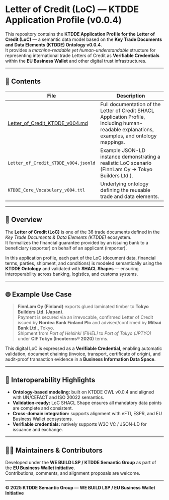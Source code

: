 # Letter of Credit (LoC) — KTDDE Application Profile (v0.0.4)

This repository contains the **KTDDE Application Profile for the Letter of Credit (LoC)** — a semantic data model based on the **Key Trade Documents and Data Elements (KTDDE) Ontology v0.0.4**.  
It provides a *machine-readable yet human-understandable* structure for representing international trade Letters of Credit as **Verifiable Credentials** within the **EU Business Wallet** and other digital trust infrastructures.

---

## 📘 Contents

| File | Description |
|------|--------------|
| [Letter_of_Credit_KTDDE_v004.md](Letter_of_Credit_KTDDE_v004.md) | Full documentation of the Letter of Credit SHACL Application Profile, including human-readable explanations, examples, and ontology mappings. |
| `Letter_of_Credit_KTDDE_v004.jsonld` | Example JSON-LD instance demonstrating a realistic LoC scenario (FinnLam Oy → Tokyo Builders Ltd.). |
| `KTDDE_Core_Vocabulary_v004.ttl` | Underlying ontology defining the reusable trade and data elements. |

---

## 🧭 Overview

The **Letter of Credit (LoC)** is one of the 36 trade documents defined in the *Key Trade Documents & Data Elements (KTDDE)* ecosystem.  
It formalizes the financial guarantee provided by an issuing bank to a beneficiary (exporter) on behalf of an applicant (importer).  

In this application profile, each part of the LoC (document data, financial terms, parties, shipment, and conditions) is modeled semantically using the **KTDDE Ontology** and validated with **SHACL Shapes** — ensuring interoperability across banking, logistics, and customs systems.

---

## 🌐 Example Use Case

> **FinnLam Oy (Finland)** exports glued laminated timber to **Tokyo Builders Ltd. (Japan)**.  
> Payment is secured via an irrevocable, confirmed Letter of Credit issued by **Nordea Bank Finland Plc** and advised/confirmed by **Mitsui Bank Ltd.**, Tokyo.  
> Shipment from *Port of Helsinki (FIHEL)* to *Port of Tokyo (JPTYO)* under **CIF Tokyo (Incoterms® 2020)** terms.

This digital LoC is expressed as a **Verifiable Credential**, enabling automatic validation, document chaining (invoice, transport, certificate of origin), and audit-proof transaction evidence in a **Business Information Data Space**.

---

## 🧩 Interoperability Highlights

- **Ontology-based modeling:** built on KTDDE OWL v0.0.4 and aligned with UN/CEFACT and ISO 20022 semantics.  
- **Validation-ready:** LoC SHACL Shape ensures all mandatory data points are complete and consistent.  
- **Cross-domain integration:** supports alignment with eFTI, ESPR, and EU Business Wallet ecosystems.  
- **Verifiable credentials:** natively supports W3C VC / JSON-LD for issuance and exchange.  

---

## 🧑‍💻 Maintainers & Contributors

Developed under the **WE BUILD LSP / KTDDE Semantic Group** as part of the **EU Business Wallet initiative**.  
Contributions, comments, and alignment proposals are welcome.

---

**© 2025 KTDDE Semantic Group — WE BUILD LSP / EU Business Wallet Initiative**
